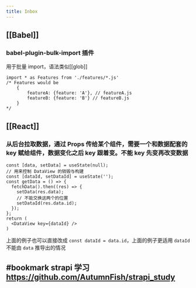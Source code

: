 ```yaml
---
title: Inbox
---
```


## [[Babel]]
### babel-plugin-bulk-import 插件
用于批量 import，语法类似[[glob]]
```
import * as Features from './features/*.js'
/* Features would be
    {
        featureA: {feature: 'A'}, // featureA.js
        featureB: {feature: 'B'} // featureB.js
    }
*/
```
## [[React]]
### 从后台拉取数据，通过 Props 传给某个组件，需要一个和数据配套的 key 赋给组件，数据变化之后 key 跟着变。不能 key 先变再改变数据
```
const [data, setData] = useState(null);
// 用来控制 DataView 的销毁与构建
const [dataId, setDataId] = useState('');
const getData = () => {
  fetchData().then((res) => {
    setData(res.data);
    // 不能交换这两个的位置
    setDataId(res.data.id);
  });
};
return (
  <DataView key={dataId} />
)
```
上面的例子也可以直接改成 `const dataId = data.id`，上面的例子更适用 `dataId` 不能由 `data` 推导出的情况
## #bookmark strapi 学习 https://github.com/AutumnFish/strapi_study
